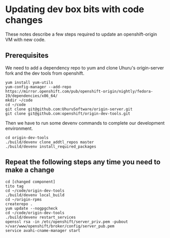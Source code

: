 # Updating dev box bits with code changes #
These notes describe a few steps required to update an openshift-origin VM with new code.

## Prerequisites ##

We need to add a dependency repo to yum and clone Uhuru's origin-server fork and the dev tools from openshift.

    yum install yum-utils
    yum-config-manager --add-repo https://mirror.openshift.com/pub/openshift-origin/nightly/fedora-19/dependencies/x86_64/
    mkdir ~/code
    cd ~/code
    git clone git@github.com:UhuruSoftware/origin-server.git
    git clone git@github.com:openshift/origin-dev-tools.git

Then we have to run some devenv commands to complete our development environment. 

    cd origin-dev-tools
    ./build/devenv clone_addtl_repos master
    ./build/devenv install_required_packages


## Repeat the following steps any time you need to make a change ##

    cd [changed component]
    tito tag
    cd ~/code/origin-dev-tools
    ./build/devenv local_build
    cd ~/origin-rpms
    createrepo .
    yum update --nogpgcheck
    cd ~/code/origin-dev-tools
    ./build/devenv restart_services
    openssl rsa -in /etc/openshift/server_priv.pem -pubout >/var/www/openshift/broker/config/server_pub.pem
    service avahi-cname-manager start 